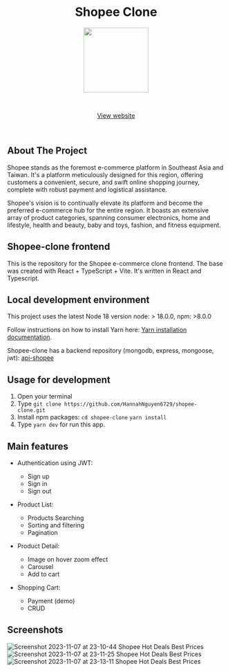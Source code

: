 <h1 align="center">Shopee Clone</h1>
<p align="center">
  <img width="150" src="https://user-images.githubusercontent.com/38139389/61145525-e3635900-a501-11e9-81a3-bcd9ab3e3b4d.png"/>
</p>
<br />
<p align="center">
    <a href="https://shopee-clone-coral-nine.vercel.app/">View website</a> 
    </p>
 <br />

## About The Project

Shopee stands as the foremost e-commerce platform in Southeast Asia and Taiwan. It's a platform meticulously designed for this region, offering customers a convenient, secure, and swift online shopping journey, complete with robust payment and logistical assistance.

Shopee's vision is to continually elevate its platform and become the preferred e-commerce hub for the entire region. It boasts an extensive array of product categories, spanning consumer electronics, home and lifestyle, health and beauty, baby and toys, fashion, and fitness equipment.

## Shopee-clone frontend

This is the repository for the Shopee e-commerce clone frontend.
The base was created with React + TypeScript + Vite. It's written in React and Typescript.

## Local development environment

This project uses the latest Node 18 version
node: > 18.0.0, npm: >8.0.0

Follow instructions on how to install Yarn here: [Yarn installation documentation](https://classic.yarnpkg.com/en/docs/install).

Shopee-clone has a backend repository (mongodb, express, mongoose, jwt): [api-shopee](https://github.com/HannahNguyen6729/api-shopee)

## Usage for development

1. Open your terminal
2. Type `git clone https://github.com/HannahNguyen6729/shopee-clone.git`
3. Install npm packages:
   `cd shopee-clone`
   `yarn install`
4. Type `yarn dev` for run this app.

## Main features

- Authentication using JWT:

  - Sign up
  - Sign in
  - Sign out

- Product List:

  - Products Searching
  - Sorting and filtering
  - Pagination

- Product Detail:

  - Image on hover zoom effect
  - Carousel
  - Add to cart

- Shopping Cart:

  - Payment (demo)
  - CRUD

## Screenshots
![Screenshot 2023-11-07 at 23-10-44 Shopee Hot Deals Best Prices](https://github.com/HannahNguyen6729/shopee-clone/assets/81440768/f93c976e-d0a6-41df-9478-59bce9713855)
![Screenshot 2023-11-07 at 23-11-25 Shopee Hot Deals Best Prices](https://github.com/HannahNguyen6729/shopee-clone/assets/81440768/14035645-dc92-4b6c-bb41-0bc982e832bc)
![Screenshot 2023-11-07 at 23-13-11 Shopee Hot Deals Best Prices](https://github.com/HannahNguyen6729/shopee-clone/assets/81440768/6b4da0b1-6e7c-4711-8fc0-f5e58cdf51b9)

